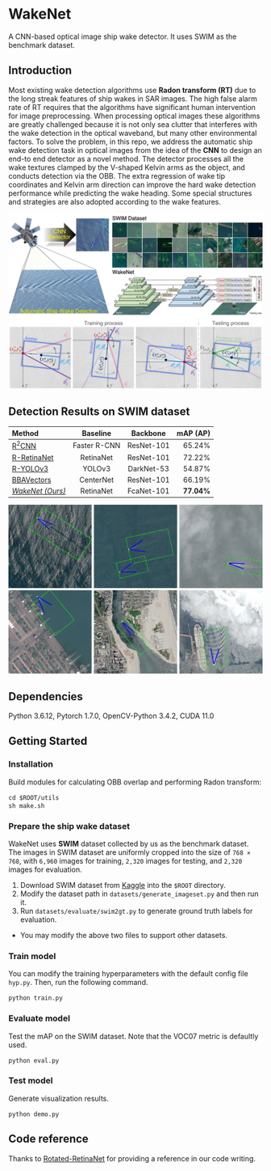 # WakeNet
A CNN-based optical image ship wake detector. It uses SWIM as the benchmark dataset.

## Introduction
Most existing wake detection algorithms use **Radon transform (RT)** due to the long streak features of ship wakes in SAR images. The high false alarm rate of RT requires that the algorithms have significant human intervention for image preprocessing. When processing optical images these algorithms are greatly challenged because it is not only sea clutter that interferes with the wake detection in the optical waveband, but many other environmental factors.
To solve the problem, in this repo, we address the automatic ship wake detection task in optical images from the idea of the **CNN** to design an end-to end detector as a novel method. The detector processes all the wake textures clamped by the V-shaped Kelvin arms as the object, and conducts detection via the OBB. The extra regression of wake tip coordinates and Kelvin arm direction can improve the hard wake detection performance while predicting the wake heading. Some special structures and strategies are also adopted according to the wake features.

![Introduction](https://github.com/Lilytopia/WakeNet/blob/main/mdimg/introduction.png)

## Detection Results on SWIM dataset 
| Method | Baseline | Backbone | mAP (AP) |
| :----- | :------: | :------: | ------------: |
| [R<sup>2</sup>CNN](https://github.com/Xiangyu-CAS/R2CNN.pytorch) | Faster R-CNN | ResNet-101 | 65.24% |
| [R-RetinaNet](https://github.com/ming71/Rotated-RetinaNet) | RetinaNet | ResNet-101 | 72.22% |
| [R-YOLOv3](https://github.com/ming71/yolov3-polygon) | YOLOv3 | DarkNet-53 | 54.87% |
| [BBAVectors](https://github.com/yijingru/BBAVectors-Oriented-Object-Detection) | CenterNet | ResNet-101 | 66.19% |
| [*WakeNet (Ours)*](https://github.com/Lilytopia/WakeNet) | RetinaNet | FcaNet-101 | **77.04%** |

![Results](https://github.com/Lilytopia/WakeNet/blob/main/mdimg/results.png)

## Dependencies
Python 3.6.12, Pytorch 1.7.0, OpenCV-Python 3.4.2, CUDA 11.0

## Getting Started
### Installation
Build modules for calculating OBB overlap and performing Radon transform:
```shell
cd $ROOT/utils
sh make.sh
```

### Prepare the ship wake dataset
WakeNet uses **SWIM** dataset collected by us as the benchmark dataset. The images in SWIM dataset are uniformly cropped into the size of `768 × 768`, with `6,960` images for training, `2,320` images for testing, and `2,320` images for evaluation.
1. Download SWIM dataset from [<u>Kaggle</u>](https://www.kaggle.com/lilitopia/swimship-wake-imagery-mass) into the `$ROOT` directory.
2. Modify the dataset path in `datasets/generate_imageset.py` and then run it.
3. Run `datasets/evaluate/swim2gt.py` to generate ground truth labels for evaluation.
- You may modify the above two files to support other datasets.

### Train model
You can modify the training hyperparameters with the default config file `hyp.py`. Then, run the following command.
```shell
python train.py
```

### Evaluate model
Test the mAP on the SWIM dataset. Note that the VOC07 metric is defaultly used.
```shell
python eval.py
```

### Test model
Generate visualization results.
```shell
python demo.py
```

## Code reference
Thanks to [<u>Rotated-RetinaNet</u>](https://github.com/ming71/Rotated-RetinaNet) for providing a reference in our code writing.

